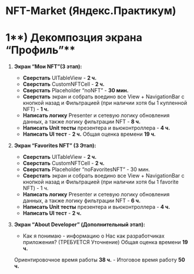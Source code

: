 # NFT-Market (Яндекс.Практикум)

# 1**) Декомпозция экрана “Профиль”**

1. **Экран “Мои NFT”(3 этап):**
    - **Сверстать** UITableView - **2 ч.**
    - **Сверстать** CustomNFTCell - **2 ч.**
    - **Сверстать** Placeholder “noNFT” - **30 мин.**
    - **Сверстать** экран и собрать воедино все View + NavigationBar с кнопкой назад и Фильтрацией (при наличии хотя бы 1 купленной  NFT) - **1 ч.**
    - **Написать логику** Presenter и сетевую логику обновления данных,  а также логику фильтрации NFT - **8 ч.**
    - **Написать Unit тесты** презентера и вьюконтроллера - **4 ч.**
    - **Написать UI тест** - **2 ч.**
    Общая оценка времени **19 ч.**
    
2. **Экран “Favorites NFT” (3 Этап):**  
    - **Сверстать** UITableView - **2 ч.**
    - **Сверстать** CustomNFTCell - **2 ч.**
    - **Сверстать** Placeholder “noFavoritesNFT” - 30 мин.
    - **Сверстать** экран и собрать воедино все View + NavigationBar с кнопкой назад и Фильтрацией (при наличии хотя бы 1 favorite  NFT) - 1 ч.
    - **Написать логику** Presenter и сетевую логику обновления данных,  а также логику фильтрации NFT - **6 ч.**
    - **Написать Unit тесты** презентера и вьюконтроллера - **4 ч.**
    - **Написать UI тест** - **2 ч.**

3. **Экран “About Developer” (Дополнительный этап):** 
    - Как я понимаю - информацию о Нас как разработчиках приложения? (ТРЕБУЕТСЯ Уточнение)
    Общая оценка времени **19 ч.**
    
    Ориентировочное время работы **38 ч.** - Итоговое время работу **50 ч.**
